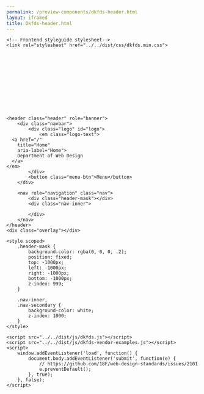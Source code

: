 ```yaml
--- 
permalink: /preview-components/dkfds-header.html
layout: iframed 
title: Dkfds-header.html
---
```

<!doctype html>
<html lang="da">

<head>
    <title>Dkfds Header: Default</title>
    <meta name="viewport" content="width=device-width, initial-scale=1.0">
    <!-- Vendor example stylesheets (Select2 and Datatables)-->
    <link rel="stylesheet" href="https://cdnjs.cloudflare.com/ajax/libs/select2/4.0.5/css/select2.css">
    <link rel="stylesheet" href="https://cdn.datatables.net/1.10.19/css/jquery.dataTables.min.css">
    <link rel="stylesheet" href="https://cdn.datatables.net/responsive/2.2.3/css/responsive.dataTables.min.css">
    <link rel="stylesheet" href="https://cdn.datatables.net/select/1.2.7/css/select.dataTables.min.css">

    <!-- Frontend styleguide stylesheet-->
    <link rel="stylesheet" href="../../dist/css/dkfds.min.css">
</head>

<body>
    <div class="hide-base-svg">
        <?xml version="1.0" encoding="UTF-8"?>
        <!DOCTYPE svg PUBLIC "-//W3C//DTD SVG 1.1//EN" "http://www.w3.org/Graphics/SVG/1.1/DTD/svg11.dtd"><svg xmlns="http://www.w3.org/2000/svg"><symbol id="add" viewBox="0 0 24 24"><path d="M0 0h24v24H0z" fill="none"/><path d="M13 7h-2v4H7v2h4v4h2v-4h4v-2h-4V7zm-1-5C6.48 2 2 6.48 2 12s4.48 10 10 10 10-4.48 10-10S17.52 2 12 2zm0 18c-4.41 0-8-3.59-8-8s3.59-8 8-8 8 3.59 8 8-3.59 8-8 8z"/></symbol><symbol id="alert-outline" viewBox="0 0 24 24"><path fill="currentColor" d="M12 2L1 21h22M12 6l7.53 13H4.47M11 10v4h2v-4m-2 6v2h2v-2"/></symbol><symbol id="angle-arrow-down-white" viewBox="0 0 24 24"><path fill="#fff" d="M7.41 8.58L12 13.17l4.59-4.59L18 10l-6 6-6-6 1.41-1.42z"/></symbol><symbol id="angle-arrow-down" viewBox="0 0 24 24"><path d="M7.41 8.58L12 13.17l4.59-4.59L18 10l-6 6-6-6 1.41-1.42z"/></symbol><symbol id="angle-arrow-up" viewBox="0 0 24 24"><path d="M7.41 15.41L12 10.83l4.59 4.58L18 14l-6-6-6 6 1.41 1.41z"/></symbol><symbol id="arrow-left" viewBox="0 0 24 24"><path d="M20 11v2H8l5.5 5.5-1.42 1.42L4.16 12l7.92-7.92L13.5 5.5 8 11h12z"/></symbol><symbol id="arrow-right" viewBox="0 0 24 24"><path d="M4 11v2h12l-5.5 5.5 1.42 1.42L19.84 12l-7.92-7.92L10.5 5.5 16 11H4z"/></symbol><symbol id="book-open" viewBox="0 0 24 24"><path d="M13 12h7v1.5h-7m0-4h7V11h-7m0 3.5h7V16h-7m8-12H3a2 2 0 0 0-2 2v13a2 2 0 0 0 2 2h18a2 2 0 0 0 2-2V6a2 2 0 0 0-2-2m0 15h-9V6h9"/></symbol><symbol id="calendar" viewBox="0 0 24 24"><path d="M19 19H5V8h14m-3-7v2H8V1H6v2H5c-1.11 0-2 .89-2 2v14a2 2 0 0 0 2 2h14a2 2 0 0 0 2-2V5a2 2 0 0 0-2-2h-1V1m-1 11h-5v5h5v-5z"/></symbol><symbol id="cash-multiple" viewBox="0 0 24 24"><path d="M5 6h18v12H5V6m9 3a3 3 0 0 1 3 3 3 3 0 0 1-3 3 3 3 0 0 1-3-3 3 3 0 0 1 3-3M9 8a2 2 0 0 1-2 2v4a2 2 0 0 1 2 2h10a2 2 0 0 1 2-2v-4a2 2 0 0 1-2-2H9m-8 2h2v10h16v2H1V10z"/></symbol><symbol id="check-box-checked" viewBox="0 0 24 24"><g fill="none" fill-rule="evenodd"><path d="M0 0h24v24H0z"/><path fill="#1A1A1A" d="M5 3h14a2 2 0 0 1 2 2v14a2 2 0 0 1-2 2H5a2 2 0 0 1-2-2V5a2 2 0 0 1 2-2zm12.293 4.293l-6.921 6.921-3.665-3.664-1.414 1.414 5.079 5.079 8.335-8.336-1.414-1.414z"/></g></symbol><symbol id="check-box-disabled" viewBox="0 0 24 24"><g fill="none" fill-rule="evenodd"><path d="M0 0h24v24H0z"/><rect width="16" height="16" x="4" y="4" fill="#F5F5F5" stroke="#BFBFBF" stroke-width="2" rx="2"/></g></symbol><symbol id="check-box-focus" viewBox="0 0 24 24"><g fill="none" fill-rule="evenodd"><path fill="#FEBB30" d="M0 0h24v24H0V0z"/><rect width="16" height="16" x="4" y="4" fill="#FFF" stroke="#1A1A1A" stroke-width="2" rx="2"/></g></symbol><symbol id="check-box-unchecked" viewBox="0 0 24 24"><g fill="none" fill-rule="evenodd"><path d="M0 0h24v24H0z"/><rect width="16" height="16" x="4" y="4" fill="#FFF" stroke="#1A1A1A" stroke-width="2" rx="2"/></g></symbol><symbol id="check-circle-outline" viewBox="0 0 24 24"><path d="M12 2a10 10 0 0 1 10 10 10 10 0 0 1-10 10A10 10 0 0 1 2 12 10 10 0 0 1 12 2m0 2a8 8 0 0 0-8 8 8 8 0 0 0 8 8 8 8 0 0 0 8-8 8 8 0 0 0-8-8m-1 12.5L6.5 12l1.41-1.41L11 13.67l5.59-5.58L18 9.5l-7 7z"/></symbol><symbol id="check" viewBox="0 0 24 24"><path d="M21 7L9 19l-5.5-5.5 1.41-1.41L9 16.17 19.59 5.59 21 7z"/></symbol><symbol id="checkbox-blank-outline" viewBox="0 0 24 24"><path d="M19 3H5c-1.11 0-2 .89-2 2v14a2 2 0 0 0 2 2h14a2 2 0 0 0 2-2V5a2 2 0 0 0-2-2m0 2v14H5V5h14z"/></symbol><symbol id="checkbox-marked" viewBox="0 0 24 24"><path d="M10 17l-5-5 1.41-1.42L10 14.17l7.59-7.59L19 8m0-5H5c-1.11 0-2 .89-2 2v14a2 2 0 0 0 2 2h14a2 2 0 0 0 2-2V5a2 2 0 0 0-2-2z"/></symbol><symbol id="chevron-left" viewBox="0 0 24 24"><path d="M15.41 16.58L10.83 12l4.58-4.59L14 6l-6 6 6 6 1.41-1.42z"/></symbol><symbol id="chevron-right" viewBox="0 0 24 24"><path d="M8.59 16.58L13.17 12 8.59 7.41 10 6l6 6-6 6-1.41-1.42z"/></symbol><symbol id="close-circle-outline" viewBox="0 0 24 24"><path d="M12 20c-4.41 0-8-3.59-8-8s3.59-8 8-8 8 3.59 8 8-3.59 8-8 8m0-18C6.47 2 2 6.47 2 12s4.47 10 10 10 10-4.47 10-10S17.53 2 12 2m2.59 6L12 10.59 9.41 8 8 9.41 10.59 12 8 14.59 9.41 16 12 13.41 14.59 16 16 14.59 13.41 12 16 9.41 14.59 8z"/></symbol><symbol id="close-circle" viewBox="0 0 24 24"><g fill="none" fill-rule="evenodd"><path d="M0 0h24v24H0z"/><path fill="#FFF" d="M13.414 12l2.314-2.314-1.414-1.414L12 10.586 9.686 8.272 8.272 9.686 10.586 12l-2.31 2.31 1.413 1.415L12 13.415l2.31 2.31 1.415-1.414L13.415 12zM12 19a7 7 0 1 1 0-14 7 7 0 0 1 0 14z"/></g></symbol><symbol id="close" viewBox="0 0 24 24"><path d="M19 6.41L17.59 5 12 10.59 6.41 5 5 6.41 10.59 12 5 17.59 6.41 19 12 13.41 17.59 19 19 17.59 13.41 12 19 6.41z"/></symbol><symbol id="content-save" viewBox="0 0 24 24"><path d="M15 9H5V5h10m-3 14a3 3 0 0 1-3-3 3 3 0 0 1 3-3 3 3 0 0 1 3 3 3 3 0 0 1-3 3m5-16H5a2 2 0 0 0-2 2v14a2 2 0 0 0 2 2h14a2 2 0 0 0 2-2V7l-4-4z"/></symbol><symbol id="delete-outline" viewBox="0 0 24 24"><path d="M6 19c0 1.1.9 2 2 2h8c1.1 0 2-.9 2-2V7H6v12zM8 9h8v10H8V9zm7.5-5l-1-1h-5l-1 1H5v2h14V4z"/><path fill="none" d="M0 0h24v24H0V0z"/></symbol><symbol id="delete" viewBox="0 0 24 24"><path fill="currentColor" d="M19 4h-3.5l-1-1h-5l-1 1H5v2h14M6 19a2 2 0 0 0 2 2h8a2 2 0 0 0 2-2V7H6v12z"/></symbol><symbol id="dots-vertical" viewBox="0 0 24 24"><path d="M12 16a2 2 0 0 1 2 2 2 2 0 0 1-2 2 2 2 0 0 1-2-2 2 2 0 0 1 2-2m0-6a2 2 0 0 1 2 2 2 2 0 0 1-2 2 2 2 0 0 1-2-2 2 2 0 0 1 2-2m0-6a2 2 0 0 1 2 2 2 2 0 0 1-2 2 2 2 0 0 1-2-2 2 2 0 0 1 2-2z"/></symbol><symbol id="download" viewBox="0 0 24 24"><path d="M19 12v7H5v-7H3v7c0 1.1.9 2 2 2h14c1.1 0 2-.9 2-2v-7h-2zm-6 .67l2.59-2.58L17 11.5l-5 5-5-5 1.41-1.41L11 12.67V3h2z"/><path fill="none" d="M0 0h24v24H0z"/></symbol><symbol id="error" viewBox="0 0 24 24"><path d="M12 20c-4.41 0-8-3.59-8-8s3.59-8 8-8 8 3.59 8 8-3.59 8-8 8m0-18C6.47 2 2 6.47 2 12s4.47 10 10 10 10-4.47 10-10S17.53 2 12 2m2.59 6L12 10.59 9.41 8 8 9.41 10.59 12 8 14.59 9.41 16 12 13.41 14.59 16 16 14.59 13.41 12 16 9.41 14.59 8z"/></symbol><symbol id="file-document-box" viewBox="0 0 24 24"><path d="M5 3c-1.11 0-2 .89-2 2v14c0 1.11.89 2 2 2h14c1.11 0 2-.89 2-2V5c0-1.11-.89-2-2-2H5m0 2h14v14H5V5m2 2v2h10V7H7m0 4v2h10v-2H7m0 4v2h7v-2H7z"/></symbol><symbol id="file" viewBox="0 0 24 24"><path fill="none" d="M0 0h24v24H0V0z"/><g><path d="M14 2H6c-1.1 0-1.99.9-1.99 2L4 20c0 1.1.89 2 1.99 2H18c1.1 0 2-.9 2-2V8l-6-6zM6 20V4h7v5h5v11H6z"/></g></symbol><symbol id="folder-multiple" viewBox="0 0 24 24"><path d="M22 4a2 2 0 0 1 2 2v10a2 2 0 0 1-2 2H6a2 2 0 0 1-2-2V4a2 2 0 0 1 2-2h6l2 2h8M2 6v14h18v2H2a2 2 0 0 1-2-2V6h2m4 0v10h16V6H6z"/></symbol><symbol id="help-circle-outline" viewBox="0 0 24 24"><path d="M11 18h2v-2h-2v2m1-16A10 10 0 0 0 2 12a10 10 0 0 0 10 10 10 10 0 0 0 10-10A10 10 0 0 0 12 2m0 18c-4.41 0-8-3.59-8-8s3.59-8 8-8 8 3.59 8 8-3.59 8-8 8m0-14a4 4 0 0 0-4 4h2a2 2 0 0 1 2-2 2 2 0 0 1 2 2c0 2-3 1.75-3 5h2c0-2.25 3-2.5 3-5a4 4 0 0 0-4-4z"/></symbol><symbol id="info" viewBox="0 0 24 24"><path fill="none" d="M0 0h24v24H0V0z"/><path d="M11 7h2v2h-2zM11 11h2v6h-2z"/><path d="M12 2C6.48 2 2 6.48 2 12s4.48 10 10 10 10-4.48 10-10S17.52 2 12 2zm0 18c-4.41 0-8-3.59-8-8s3.59-8 8-8 8 3.59 8 8-3.59 8-8 8z"/></symbol><symbol id="language" viewBox="0 0 24 24"><path d="M0 0h24v24H0z" fill="none"/><path d="M11.99 2C6.47 2 2 6.48 2 12s4.47 10 9.99 10C17.52 22 22 17.52 22 12S17.52 2 11.99 2zm6.93 6h-2.95a15.65 15.65 0 0 0-1.38-3.56A8.03 8.03 0 0 1 18.92 8zM12 4.04c.83 1.2 1.48 2.53 1.91 3.96h-3.82c.43-1.43 1.08-2.76 1.91-3.96zM4.26 14C4.1 13.36 4 12.69 4 12s.1-1.36.26-2h3.38c-.08.66-.14 1.32-.14 2 0 .68.06 1.34.14 2H4.26zm.82 2h2.95c.32 1.25.78 2.45 1.38 3.56A7.987 7.987 0 0 1 5.08 16zm2.95-8H5.08a7.987 7.987 0 0 1 4.33-3.56A15.65 15.65 0 0 0 8.03 8zM12 19.96c-.83-1.2-1.48-2.53-1.91-3.96h3.82c-.43 1.43-1.08 2.76-1.91 3.96zM14.34 14H9.66c-.09-.66-.16-1.32-.16-2 0-.68.07-1.35.16-2h4.68c.09.65.16 1.32.16 2 0 .68-.07 1.34-.16 2zm.25 5.56c.6-1.11 1.06-2.31 1.38-3.56h2.95a8.03 8.03 0 0 1-4.33 3.56zM16.36 14c.08-.66.14-1.32.14-2 0-.68-.06-1.34-.14-2h3.38c.16.64.26 1.31.26 2s-.1 1.36-.26 2h-3.38z"/></symbol><symbol id="magnify" viewBox="0 0 24 24"><path d="M9.5 3A6.5 6.5 0 0 1 16 9.5c0 1.61-.59 3.09-1.56 4.23l.27.27h.79l5 5-1.5 1.5-5-5v-.79l-.27-.27A6.516 6.516 0 0 1 9.5 16 6.5 6.5 0 0 1 3 9.5 6.5 6.5 0 0 1 9.5 3m0 2C7 5 5 7 5 9.5S7 14 9.5 14 14 12 14 9.5 12 5 9.5 5z"/></symbol><symbol id="menu-down" viewBox="0 0 24 24"><path d="M7 10l5 5 5-5H7z"/></symbol><symbol id="menu-left" viewBox="0 0 24 24"><path d="M14 7l-5 5 5 5V7z"/></symbol><symbol id="menu-right" viewBox="0 0 24 24"><path d="M10 17l5-5-5-5v10z"/></symbol><symbol id="menu-up" viewBox="0 0 24 24"><path d="M7 15l5-5 5 5H7z"/></symbol><symbol id="message" viewBox="0 0 24 24"><path d="M20 2a2 2 0 0 1 2 2v12a2 2 0 0 1-2 2H6l-4 4V4a2 2 0 0 1 2-2h16M4 4v13.17L5.17 16H20V4H4m2 3h12v2H6V7m0 4h9v2H6v-2z"/></symbol><symbol id="minus" viewBox="0 0 24 24"><path d="M19 13H5v-2h14v2z"/></symbol><symbol id="open-in-new" viewBox="0 0 24 24"><path d="M14 3v2h3.59l-9.83 9.83 1.41 1.41L19 6.41V10h2V3m-2 16H5V5h7V3H5a2 2 0 0 0-2 2v14a2 2 0 0 0 2 2h14a2 2 0 0 0 2-2v-7h-2v7z"/></symbol><symbol id="pencil" viewBox="0 0 24 24"><path d="M20.71 7.04c.39-.39.39-1.04 0-1.41l-2.34-2.34c-.37-.39-1.02-.39-1.41 0l-1.84 1.83 3.75 3.75M3 17.25V21h3.75L17.81 9.93l-3.75-3.75L3 17.25z"/></symbol><symbol id="plus" viewBox="0 0 24 24"><path d="M19 13h-6v6h-2v-6H5v-2h6V5h2v6h6v2z"/></symbol><symbol id="printer" viewBox="0 0 24 24"><path d="M18 3H6v4h12m1 5a1 1 0 0 1-1-1 1 1 0 0 1 1-1 1 1 0 0 1 1 1 1 1 0 0 1-1 1m-3 7H8v-5h8m3-6H5a3 3 0 0 0-3 3v6h4v4h12v-4h4v-6a3 3 0 0 0-3-3z"/></symbol><symbol id="radio-disabled" viewBox="0 0 24 24"><g fill="none" fill-rule="evenodd"><path d="M0 0h24v24H0z"/><circle cx="12" cy="12" r="8" fill="#F5F5F5" stroke="#BFBFBF" stroke-width="2"/></g></symbol><symbol id="radio-focused" viewBox="0 0 24 24"><g fill="none" fill-rule="evenodd"><path d="M0 0h24v24H0z"/><circle cx="12" cy="12" r="8" fill="#FFF" stroke="#1A1A1A" stroke-linejoin="square" stroke-width="2"/><circle cx="12" cy="12" r="10.5" stroke="#FEBB30" stroke-width="3"/></g></symbol><symbol id="radio-marked" viewBox="0 0 24 24"><g fill="none" fill-rule="evenodd"><path d="M0 0h24v24H0z"/><g stroke-linejoin="square"><circle cx="12" cy="12" r="6.5" fill="#1A1A1A" stroke="#FFF" stroke-width="5"/><circle cx="12" cy="12" r="8" stroke="#1A1A1A" stroke-width="2"/></g></g></symbol><symbol id="radio-unmarked" viewBox="0 0 24 24"><g fill="none" fill-rule="evenodd"><path d="M0 0h24v24H0z"/><circle cx="12" cy="12" r="8" fill="#FFF" stroke="#1A1A1A" stroke-width="2"/></g></symbol><symbol id="refresh" viewBox="0 0 24 24"><path d="M17.65 6.35A7.958 7.958 0 0 0 12 4a8 8 0 0 0-8 8 8 8 0 0 0 8 8c3.73 0 6.84-2.55 7.73-6h-2.08A5.99 5.99 0 0 1 12 18a6 6 0 0 1-6-6 6 6 0 0 1 6-6c1.66 0 3.14.69 4.22 1.78L13 11h7V4l-2.35 2.35z"/></symbol><symbol id="save" viewBox="0 0 24 24"><path d="M0 0h24v24H0z" fill="none"/><path d="M17 3H5a2 2 0 0 0-2 2v14a2 2 0 0 0 2 2h14c1.1 0 2-.9 2-2V7l-4-4zm-5 16c-1.66 0-3-1.34-3-3s1.34-3 3-3 3 1.34 3 3-1.34 3-3 3zm3-10H5V5h10v4z"/></symbol><symbol id="settings" viewBox="0 0 24 24"><path d="M19.43 12.97l2.11 1.66c.19.15.24.42.12.64l-2 3.46c-.12.22-.39.3-.61.22l-2.49-1.01c-.52.4-1.06.73-1.69.99l-.37 2.65c-.04.24-.25.42-.5.42h-4c-.25 0-.46-.18-.5-.42l-.37-2.65c-.63-.25-1.17-.59-1.69-.99l-2.49 1.01c-.22.08-.49 0-.61-.22l-2-3.46a.493.493 0 0 1 .12-.64l2.11-1.66L4.5 12l.07-1-2.11-1.63a.493.493 0 0 1-.12-.64l2-3.46c.12-.22.39-.31.61-.22l2.49 1c.52-.39 1.06-.73 1.69-.98l.37-2.65c.04-.24.25-.42.5-.42h4c.25 0 .46.18.5.42l.37 2.65c.63.25 1.17.59 1.69.98l2.49-1c.22-.09.49 0 .61.22l2 3.46c.12.22.07.49-.12.64L19.43 11l.07 1-.07.97M6.5 12c0 .58.09 1.13.25 1.66l-2.07 1.7.75 1.3 2.52-.94c.74.81 1.73 1.4 2.85 1.65l.44 2.63h1.5l.44-2.63c1.12-.24 2.12-.83 2.87-1.64l2.51.94.75-1.3-2.07-1.7c.17-.53.26-1.09.26-1.67 0-.57-.09-1.13-.25-1.65l2.06-1.69-.75-1.3-2.5.93a5.526 5.526 0 0 0-2.87-1.66L12.75 4h-1.5l-.44 2.63c-1.12.25-2.12.84-2.87 1.66l-2.5-.94-.75 1.3 2.06 1.7c-.16.52-.25 1.08-.25 1.65M12 8.5a3.5 3.5 0 0 1 3.5 3.5 3.5 3.5 0 0 1-3.5 3.5A3.5 3.5 0 0 1 8.5 12 3.5 3.5 0 0 1 12 8.5m0 2a1.5 1.5 0 0 0-1.5 1.5 1.5 1.5 0 0 0 1.5 1.5 1.5 1.5 0 0 0 1.5-1.5 1.5 1.5 0 0 0-1.5-1.5z"/></symbol><symbol id="sort-acending" viewBox="0 0 24 24"><g fill="none" fill-rule="evenodd"><path d="M0 0h24v24H0z"/><path fill="#1A1A1A" d="M6 13l6 6 6-6z"/><path stroke="#1A1A1A" d="M16.793 10.5L12 5.707 7.207 10.5h9.586z"/></g></symbol><symbol id="sort-descending" viewBox="0 0 24 24"><g fill="none" fill-rule="evenodd"><path d="M0 0h24v24H0z"/><path stroke="#1A1A1A" d="M7.207 13.5L12 18.293l4.793-4.793H7.207z"/><path fill="#1A1A1A" d="M18 11l-6-6-6 6z"/></g></symbol><symbol id="sort-none" viewBox="0 0 24 24"><g fill="none" fill-rule="evenodd"><path d="M0 0h24v24H0z"/><path d="M7.207 13.5L12 18.293l4.793-4.793H7.207zm9.586-3L12 5.707 7.207 10.5h9.586z" stroke="#1A1A1A"/></g></symbol><symbol id="success" viewBox="0 0 24 24"><path d="M12 2a10 10 0 0 1 10 10 10 10 0 0 1-10 10A10 10 0 0 1 2 12 10 10 0 0 1 12 2m0 2a8 8 0 0 0-8 8 8 8 0 0 0 8 8 8 8 0 0 0 8-8 8 8 0 0 0-8-8m-1 12.5L6.5 12l1.41-1.41L11 13.67l5.59-5.58L18 9.5l-7 7z"/></symbol><symbol id="warning" viewBox="0 0 24 24"><path d="M12 2L1 21h22M12 6l7.53 13H4.47M11 10v4h2v-4m-2 6v2h2v-2"/></symbol></svg>
    </div>

    <header class="header" role="banner">
        <div class="navbar">
            <div class="logo" id="logo">
                <em class="logo-text">
      <a href="/"
        title="Home"
        aria-label="Home">
        Department of Web Design
      </a>
    </em>
            </div>
            <button class="menu-btn">Menu</button>
        </div>

        <nav role="navigation" class="nav">
            <div class="header-mask"></div>
            <div class="nav-inner">

            </div>
        </nav>
    </header>
    <div class="overlay"></div>

    <style scoped>
        .header-mask {
            background-color: rgba(0, 0, 0, .2);
            position: fixed;
            top: -1000px;
            left: -1000px;
            right: -1000px;
            bottom: -1000px;
            z-index: 999;
        }

        .nav-inner,
        .nav-secondary {
            background-color: white;
            z-index: 1000;
        }
    </style>

    <script src="../../dist/js/dkfds.js"></script>
    <script src="../../dist/js/dkfds-vendor-examples.js"></script>
    <script>
        window.addEventListener('load', function() {
            document.body.addEventListener('submit', function(e) {
                // https://github.com/18F/web-design-standards/issues/2101
                e.preventDefault();
            }, true);
        }, false);
    </script>
</body>

</html>